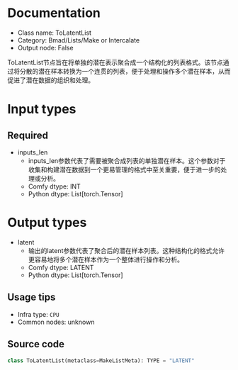 
# Documentation
- Class name: ToLatentList
- Category: Bmad/Lists/Make or Intercalate
- Output node: False

ToLatentList节点旨在将单独的潜在表示聚合成一个结构化的列表格式。该节点通过将分散的潜在样本转换为一个连贯的列表，便于处理和操作多个潜在样本，从而促进了潜在数据的组织和处理。

# Input types
## Required
- inputs_len
    - inputs_len参数代表了需要被聚合成列表的单独潜在样本。这个参数对于收集和构建潜在数据到一个更易管理的格式中至关重要，便于进一步的处理或分析。
    - Comfy dtype: INT
    - Python dtype: List[torch.Tensor]

# Output types
- latent
    - 输出的latent参数代表了聚合后的潜在样本列表。这种结构化的格式允许更容易地将多个潜在样本作为一个整体进行操作和分析。
    - Comfy dtype: LATENT
    - Python dtype: List[torch.Tensor]


## Usage tips
- Infra type: `CPU`
- Common nodes: unknown


## Source code
```python
class ToLatentList(metaclass=MakeListMeta): TYPE = "LATENT"

```

